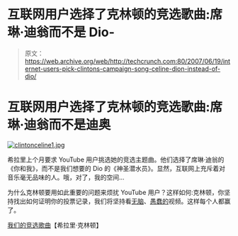# 互联网用户选择了克林顿的竞选歌曲:席琳·迪翁而不是 Dio-

> 原文：<https://web.archive.org/web/http://techcrunch.com:80/2007/06/19/internet-users-pick-clintons-campaign-song-celine-dion-instead-of-dio/>

# 互联网用户选择了克林顿的竞选歌曲:席琳·迪翁而不是迪奥

[![clintonceline1.jpg](img/520570c04fdbb247c23951e58adb21ef.png)](https://web.archive.org/web/20210226075914/https://beta.techcrunch.com/wp-content/uploads/2007/06/clintonceline1.jpg "clintonceline1.jpg")

希拉里上个月要求 YouTube 用户挑选她的竞选主题曲。他们选择了席琳·迪翁的《你和我》，而不是我们想要的 Dio 的《神圣潜水员》。显然，互联网上充斥着对音乐毫无品味的人。哦，对了，我的空间…

为什么克林顿要用如此重要的问题来烦扰 YouTube 用户？这样如何:克林顿，你坚持找出如何证明你的投票记录，我们将坚持看[无脑](https://web.archive.org/web/20210226075914/http://www.youtube.com/watch?v=pIqhUCZgwXQ)、[愚蠢的](https://web.archive.org/web/20210226075914/http://www.youtube.com/watch?v=gy_EILf-alA)视频。这样每个人都赢了。

[我们的竞选歌曲](https://web.archive.org/web/20210226075914/http://www.hillaryclinton.com/feature/song/)【希拉里·克林顿】